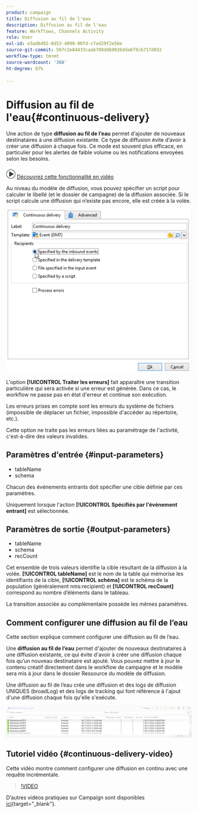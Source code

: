 ```yaml
---
product: campaign
title: Diffusion au fil de l'eau
description: Diffusion au fil de l'eau
feature: Workflows, Channels Activity
role: User
exl-id: e3ad6d92-8d53-4098-90fd-cfed29f2e56e
source-git-commit: 567c2e84433caab708ddb9026dda6f9cb717d032
workflow-type: tm+mt
source-wordcount: '368'
ht-degree: 87%

---
```


# Diffusion au fil de l&#39;eau{#continuous-delivery}



Une action de type **diffusion au fil de l’eau** permet d‘ajouter de nouveaux destinataires à une diffusion existante. Ce type de diffusion évite d’avoir à créer une diffusion à chaque fois. Ce mode est souvent plus efficace, en particulier pour les alertes de faible volume ou les notifications envoyées selon les besoins.

![](assets/do-not-localize/how-to-video.png) [Découvrez cette fonctionnalité en vidéo](#continuous-delivery-video)

Au niveau du modèle de diffusion, vous pouvez spécifier un script pour calculer le libellé (et le dossier de campagne) de la diffusion associée. Si le script calcule une diffusion qui n’existe pas encore, elle est créée à la volée.

![](assets/edit_diffusion_fil.png)

L&#39;option **[!UICONTROL Traiter les erreurs]** fait apparaître une transition particulière qui sera activée si une erreur est générée. Dans ce cas, le workflow ne passe pas en état d&#39;erreur et continue son exécution.

Les erreurs prises en compte sont les erreurs du système de fichiers (impossible de déplacer un fichier, impossible d&#39;accéder au répertoire, etc.).

Cette option ne traite pas les erreurs liées au paramétrage de l&#39;activité, c&#39;est-à-dire des valeurs invalides.

## Paramètres d&#39;entrée {#input-parameters}

* tableName
* schema

Chacun des événements entrants doit spécifier une cible définie par ces paramètres.

Uniquement lorsque l&#39;action **[!UICONTROL Spécifiés par l&#39;événement entrant]** est sélectionnée.

## Paramètres de sortie {#output-parameters}

* tableName
* schema
* recCount

Cet ensemble de trois valeurs identifie la cible résultant de la diffusion à la volée. **[!UICONTROL tableName]** est le nom de la table qui mémorise les identifiants de la cible, **[!UICONTROL schéma]** est le schéma de la population (généralement nms:recipient) et **[!UICONTROL recCount]** correspond au nombre d’éléments dans le tableau.

La transition associée au complémentaire possède les mêmes paramètres.

## Comment configurer une diffusion au fil de l’eau

Cette section explique comment configurer une diffusion au fil de l’eau.

Une **diffusion au fil de l’eau** permet d&#39;ajouter de nouveaux destinataires à une diffusion existante, ce qui évite d&#39;avoir à créer une diffusion chaque fois qu’un nouveau destinataire est ajouté. Vous pouvez mettre à jour le contenu créatif directement dans le workflow de campagne et le modèle sera mis à jour dans le dossier Ressource du modèle de diffusion.

Une diffusion au fil de l’eau crée une diffusion et des logs de diffusion UNIQUES (broadLog) et des logs de tracking qui font référence à l&#39;ajout d&#39;une diffusion chaque fois qu&#39;elle s&#39;exécute.

![Diffusion au fil de l’eau](assets/delivery_continuous.jpg)

## Tutoriel vidéo {#continuous-delivery-video}

Cette vidéo montre comment configurer une diffusion en continu avec une requête incrémentale.

>[!VIDEO](https://video.tv.adobe.com/v/25039?quality=12)

D’autres vidéos pratiques sur Campaign sont disponibles [ici](https://experienceleague.adobe.com/docs/campaign-learn/tutorials/getting-started/introduction-to-adobe-campaign.html?lang=fr){target="_blank"}.

